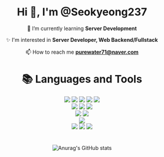 <h1 align="center">Hi 👋, I'm @Seokyeong237</h1>

<div align="center">
  🌱 I’m currently learning <strong>Server Development</strong><p></p>
  
  ✨ I'm interested in **Server Developer, Web Backend/Fullstack**

  📫 How to reach me **purewater71@naver.com**
 <div>

<div align=center><h1>📚 Languages and Tools</h1></div>
<div align=center> 
  <img src="https://img.shields.io/badge/TypeScript-3178C6?style=for-the-badge&logo=TypeScript&logoColor=white">
  <img src="https://img.shields.io/badge/python-3776AB?style=for-the-badge&logo=python&logoColor=white"> 
  <img src="https://img.shields.io/badge/html5-E34F26?style=for-the-badge&logo=html5&logoColor=white"> 
  <img src="https://img.shields.io/badge/Java-007396?style=for-the-badge&logo=Java&logoColor=white"> 
  <img src="https://img.shields.io/badge/javascript-F7DF1E?style=for-the-badge&logo=javascript&logoColor=black"> 
  <br>
  
  <img src="https://img.shields.io/badge/express-000000?style=for-the-badge&logo=express&logoColor=white">
  <img src="https://img.shields.io/badge/node.js-339933?style=for-the-badge&logo=Node.js&logoColor=white">
  <img src="https://img.shields.io/badge/django-092E20?style=for-the-badge&logo=django&logoColor=white">
  <br>

  <img src="https://img.shields.io/badge/linux-FCC624?style=for-the-badge&logo=linux&logoColor=black"> 
  <img src="https://img.shields.io/badge/raspberry pi-A22846?style=for-the-badge&logo=raspberry pi&logoColor=white"> 
  <br>
  
  <img src="https://img.shields.io/badge/mongoDB-47A248?style=for-the-badge&logo=MongoDB&logoColor=white">
  <br>
  
  <img src="https://img.shields.io/badge/github-181717?style=for-the-badge&logo=github&logoColor=white">
  <img src="https://img.shields.io/badge/git-F05032?style=for-the-badge&logo=git&logoColor=white">
  <img src="https://img.shields.io/badge/aws-232F3E?style=for-the-badge&logo=Amazon AWS&logoColor=white">
  <br>
</div>

<p align="center">
</p>

 <div align=center><h1></h1></div>

![Anurag's GitHub stats](https://github-readme-stats.vercel.app/api?username=Seokyeong237&show_icons=true&theme=radical)
